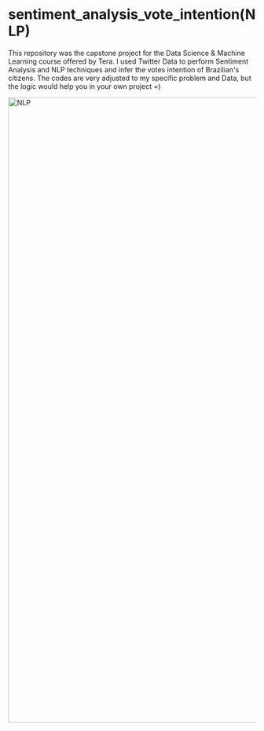 # sentiment_analysis_vote_intention(NLP)
This repository was the capstone project for the Data Science &amp; Machine Learning course offered by Tera. I used Twitter Data to perform Sentiment Analysis and NLP techniques and infer the votes intention of Brazilian's citizens. The codes are very adjusted to my specific problem and Data, but the logic would help you in your own project =)

<img width="1273" alt="NLP" src="https://user-images.githubusercontent.com/109702220/230956512-3c82e0a6-cb65-4375-8b9b-84800bbb968f.png">




